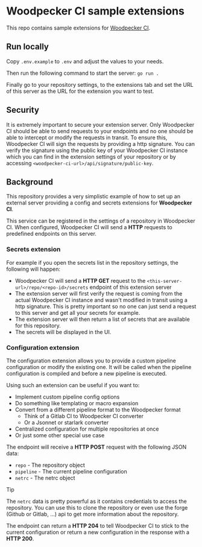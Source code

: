 # Woodpecker CI sample extensions

This repo contains sample extensions for [Woodpecker CI](https://woodpecker-ci.org/).

## Run locally

Copy `.env.example` to `.env` and adjust the values to your needs.

Then run the following command to start the server: `go run .`

Finally go to your repository settings, to the extensions tab and set
the URL of this server as the URL for the extension you want to test.

## Security

It is extremely important to secure your extension server. Only Woodpecker CI
should be able to send requests to your endpoints and no one should be able to
intercept or modify the requests in transit. To ensure this, Woodpecker CI
will sign the requests by providing a http signature. You can verify the signature using the
public key of your Woodpecker CI instance which you can find in the extension settings
of your repository or by accessing `<woodpecker-ci-url>/api/signature/public-key`.

## Background

This repository provides a very simplistic example of how to set up an
external server providing a config and secrets extensions for **Woodpecker CI**.

This service can be registered in the settings of a repository in Woodpecker CI. When
configured, Woodpecker CI will send a **HTTP** requests to predefined endpoints
on this server.

### Secrets extension

For example if you open the secrets list in the repository settings, the following will happen:

- Woodpecker CI will send a **HTTP GET** request to the `<this-server-url>/repo/<repo-id>/secrets`
  endpoint of this extension server
- The extension server will first verify the request is coming from the actual Woodpecker CI instance
  and wasn't modified in transit using a http signature. This is pretty important so no one can just
  send a request to this server and get all your secrets for example.
- The extension server will then return a list of secrets that are available for this repository.
- The secrets will be displayed in the UI.

### Configuration extension

The configuration extension allows you to provide a custom pipeline configuration
or modify the existing one. It will be called when the pipeline configuration is
compiled and before a new pipeline is executed.

Using such an extension can be useful if you want to:

- Implement custom pipeline config options
- Do something like templating or macro expansion
- Convert from a different pipeline format to the Woodpecker format
  - Think of a Gitlab CI to Woodpecker CI converter
  - Or a Jsonnet or starlark converter
- Centralized configuration for multiple repositories at once
- Or just some other special use case

The endpoint will receive a **HTTP POST** request with the following JSON data:

- `repo` - The repository object
- `pipeline` - The current pipeline configuration
- `netrc` - The netrc object

> [!TIP]
> The `netrc` data is pretty powerful as it contains credentials to access the repository.
> You can use this to clone the repository or even use the forge (Github or Gitlab, ...) api
> to get more information about the repository.

The endpoint can return a **HTTP 204** to tell Woodpecker CI to stick to the current configuration
or return a new configuration in the response with a **HTTP 200**.
